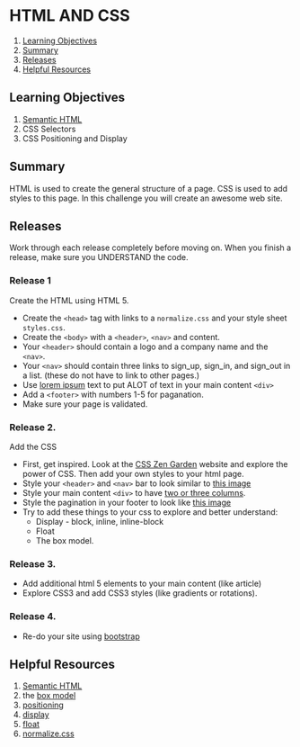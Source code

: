 # HTML AND CSS


1. [Learning Objectives](#learning-objectives)
1. [Summary](#summary)
1. [Releases](#releases)
1. [Helpful Resources](#helpful-resources)

## Learning Objectives

1. [Semantic HTML](http://www.webstyleguide.com/wsg3/5-site-structure/2-semantic-markup.html)
1. CSS Selectors
1. CSS Positioning and Display

## Summary 
HTML is used to create the general structure of a page.  CSS is used to add styles to this page.  In this challenge you will create an awesome web site. 
## Releases
Work through each release completely before moving on.  When you finish a release, make sure you UNDERSTAND the code. 

### Release 1
Create the HTML using HTML 5.  
*  Create the `<head>` tag with links to a `normalize.css` and your style sheet `styles.css`.
* Create the `<body>` with a `<header>`, `<nav>` and content. 
* Your `<header>` should contain a logo and a company name and the `<nav>`.
* Your `<nav>` should contain three links to sign_up, sign_in, and sign_out in a list. (these do not have to link to other pages.)
* Use [lorem ipsum](http://www.lipsum.com/) text to put ALOT of text in your main content `<div>`
* Add a `<footer>` with numbers 1-5 for paganation.
* Make sure your page is validated.

### Release 2. 
Add the CSS
* First, get inspired.  Look at the [CSS Zen Garden](http://www.csszengarden.com/) website and explore the power of CSS.  Then add your own styles to your html page. 
* Style your `<header>` and `<nav>` bar to look similar to [this image](nav.png)
* Style your main content `<div>` to have [two or three columns](http://www.noupe.com/css/9-timeless-3-column-layout-techniques.html).
* Style the pagination in your footer to look like [this image](pagination.jpeg) 
* Try to add these things to your css to explore and better understand: 
  * Display - block, inline, inline-block
  * Float
  * The box model.
 

### Release 3.
* Add additional html 5 elements to your main content (like article)
* Explore CSS3  and add CSS3 styles (like gradients or rotations).

### Release 4.
* Re-do your site using [bootstrap](http://getbootstrap.com/)

## Helpful Resources

1. [Semantic HTML](http://www.webstyleguide.com/wsg3/5-site-structure/2-semantic-markup.html)
1. the [box model](http://css-tricks.com/the-css-box-model/)
1. [positioning](http://alistapart.com/article/css-positioning-101)
1. [display](http://reference.sitepoint.com/css/display) 
1. [float](http://alistapart.com/article/css-floats-101)
1. [normalize.css](http://necolas.github.io/normalize.css/)
